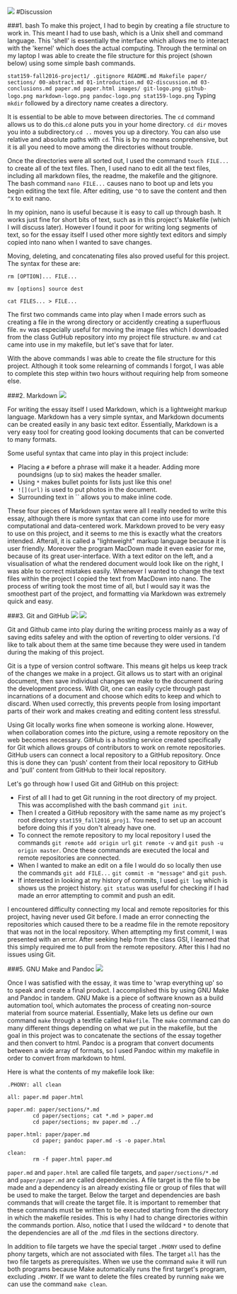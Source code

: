 ![](https://raw.githubusercontent.com/acarango/stat159_fall2016_proj1/master/images/stat159-logo.png)
#Discussion

###1. bash
To make this project, I had to begin by creating a file structure to work in. This meant I had to use bash, which is a Unix shell and command language. This 'shell' is essentially the interface which allows me to interact with the 'kernel' which does the actual computing. Through the terminal on my laptop I was able to create the file structure for this project (shown below) using some simple bash commands.

`
stat159-fall2016-project1/
    .gitignore
    README.md
    Makefile
    paper/
        sections/
            00-abstract.md
            01-introduction.md
            02-discussion.md
            03-conclusions.md
        paper.md
        paper.html
    images/
        git-logo.png
        github-logo.png
        markdown-logo.png
        pandoc-logo.png
        stat159-logo.png
`
Typing `mkdir` followed by a directory name creates a directory. 

It is essential to be able to move between directories. The `cd`  command allows us to do this.`cd` alone puts you in your home directory. `cd dir` moves you into a subdirectory.`cd ..` moves you up a directory. You can also use relative and absolute paths with `cd`. This is by no means conprehensive, but it is all you need to move among the directories without trouble. 

Once the directories were all sorted out, I used the command `touch FILE...` to create all of the text files. Then, I used nano to edit all the text files, including all markdown files, the readme, the makefile and the gitignore. The bash command ```nano FILE...``` causes nano to boot up and lets you begin editing the text file. After editing, use ```^O``` to save the content and then ```^X``` to exit nano.

In my opinion, nano is useful because it is easy to call up through bash. It works just fine for short bits of text, such as in this project's Makefile (which I will discuss later). However I found it poor for writing long segments of text, so for the essay itself I used other more sightly text editors and simply copied into nano when I wanted to save changes.      

Moving, deleting, and concatenating files also proved useful for this project. The syntax for these are:

```
rm [OPTION]... FILE...

mv [options] source dest

cat FILES... > FILE...
```
The first two commands came into play when I made errors such as creating a file in the wrong directory or accidently creating a superfluous file. `mv` was especially useful for moving the image files which I downloaded from the class GutHub repository into my project file structure. `mv` and `cat` came into use in my makefile, but let's save that for later.

With the above commands I was able to create the file structure for this project. Although it took some relearning of commands I forgot, I was able to complete this step within two hours without requiring help from someone else.

###2. Markdown
![](https://raw.githubusercontent.com/acarango/stat159_fall2016_proj1/master/images/markdown-logo.png)

For writing the essay itself I used Markdown, which is a lightweight markup language. Markdown has a very simple syntax, and Markdown documents can be created easily in any basic text editor. Essentially, Markdown is a very easy tool for creating good looking documents that can be converted to many formats.

Some useful syntax that came into play in this project include:

* Placing a `#` before a phrase will make it a header. Adding more poundsigns (up to six) makes the header smaller.
* Using `*` makes bullet points for lists just like this one!
*  `![](url)` is used to put photos in the document.
* Surrounding text in `` allows you to make inline code.   

These four pieces of Markdown syntax were all I really needed to write this essay, although there is more syntax that can come into use for more computational and data-centered work. Markdown proved to be very easy to use on this project, and it seems to me this is exactly what the creators intended. Afterall, it is called a "lightweight" markup language because it is user friendly. Moreover the program MacDown made it even easier for me, because of its great user-interface. With a text editor on the left, and a visualisation of what the rendered document would look like on the right, I was able to correct mistakes easily. Whenever I wanted to change the text files within the project I copied the text from MacDown into nano. The process of writing took the most time of all, but I would say it was the smoothest part of the project, and formatting via Markdown was extremely quick and easy. 

###3. Git and GitHub
![](https://raw.githubusercontent.com/acarango/stat159_fall2016_proj1/master/images/git-logo.png)
![](https://raw.githubusercontent.com/acarango/stat159_fall2016_proj1/master/images/github-logo.png)

Git and Github came into play during the writing process mainly as a way of saving edits safeley and with the option of reverting to older versions. I'd like to talk about them at the same time because they were used in tandem during the making of this project.

Git is a type of version control software. This means git helps us keep track of the changes we make in a project. Git allows us to start with an original document, then save individual changes we make to the document during the development process. With Git, one can easily cycle through past incarnations of a document and choose which edits to keep and which to discard. When used correctly, this prevents people from losing important parts of their work and makes creating and editing content less stressful.

Using Git locally works fine when someone is working alone. However, when collaboration comes into the picture, using a remote repository on the web becomes necessary. GitHub is a hosting service created specifically for Git which allows groups of contributors to work on remote repositories. GitHub users can connect a local repository to a GitHub repository. Once this is done they can 'push' content from their local repository to GitHub and 'pull' content from GitHub to their local repository. 

Let's go through how I used Git and GitHub on this project:

* First of all I had to get Git running in the root directory of my project. This was accomplished with the bash command `git init`. 
* Then I created a GitHub repository with the same name as my project's root directory `stat159_fall2016_proj1`. You need to set up an account before doing this if you don't already have one.
* To connect the remote repository to my local repository I used the commands `git remote add origin url` `git remote -v` and `git push -u origin master`. Once these commands are executed the local and remote repositories are connected.
* When I wanted to make an edit on a file I would do so locally then use the commands `git add FILE...` `git commit -m "message"` and `git push`. 
* If interested in looking at my history of commits, I used `git log` which is shows us the project history. `git status` was useful for checking if I had made an error attempting to commit and push an edit.

I encountered difficulty connecting my local and remote repositories for this project, having never used Git before. I made an error connecting the repositories which caused there to be a readme file in the remote repository that was not in the local repository. When attempting my first commit, I was presented with an error. After seeking help from the class GSI, I learned that this simply required me to pull from the remote repository. After this I had no issues using Git.

###5. GNU Make and Pandoc
![](https://raw.githubusercontent.com/acarango/stat159_fall2016_proj1/master/images/pandoc-logo.png)

Once I was satisfied with the essay, it was time to 'wrap everything up' so to speak and create a final product.
I accomplished this by using GNU Make and Pandoc in tandem. GNU Make is a piece of software known as a build automation tool, which automates the process of creating non-source material from source material. Essentially, Make lets us define our own command `make` through a textfile called `Makefile`. The `make` command can do many different things depending on what we put in the makefile, but the goal in this project was to concatenate the sections of the essay together and then convert to html. Pandoc is a program that convert documents between a wide array of formats, so I used Pandoc within my makefile in order to convert from markdown to html.  

Here is what the contents of my makefile look like:

```
.PHONY: all clean

all: paper.md paper.html

paper.md: paper/sections/*.md
        cd paper/sections; cat *.md > paper.md
        cd paper/sections; mv paper.md ../

paper.html: paper/paper.md
        cd paper; pandoc paper.md -s -o paper.html

clean:
        rm -f paper.html paper.md
```

`paper.md` and `paper.html` are called file targets, and `paper/sections/*.md` and `paper/paper.md` are called dependencies. A file target is the file to be made and a dependency is an already existing file or group of files that will be used to make the target. Below the target and dependencies are bash commands that will create the target file. It is important to remember that these commands must be written to be executed starting from the directory in which the makefile resides. This is why I had to change directories within the commands portion. Also, notice that I used the wildcard `*` to denote that the dependencies are all of the .md files in the sections directory. 

In addition to file targets we have the special target `.PHONY` used to define phony targets, which are not associated with files. The  target `all` has the two file targets as prerequisites. When we use the command `make` it will run both programs because Make automatically runs the first target's program, excluding `.PHONY`. If we want to delete the files created by running `make` we can use the command `make clean`.
